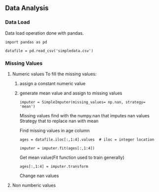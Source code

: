 ## Data Analysis

### Data Load
Data load operation done with pandas.

```
import pandas as pd

datafile = pd.read_csv('simpledata.csv')
```

### Missing Values
1. Numeric values
To fill the missing values: 
    1. assign a constant numeric value
    2. generate mean value and assign to missing values
    
        ```
        imputer = SimpleImputer(missing_values= np.nan, strategy= 'mean')
        ```
        Missing values find with the numpy.nan that imputes nan values
        Strategy that to replace nan with mean 

        Find missing values in age column
        ```
        ages = datafile.iloc[:,1:4].values  # iloc = integer location
        ```

        ```
        imputer = imputer.fit(ages[:,1:4])
        ```
        Get mean value(Fit function used to train generally)
        
        ```
        ages[:,1:4] = imputer.transform
        ```
        Change nan values


2. Non numberic values